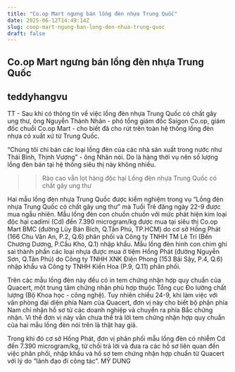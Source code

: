 ```yaml
---
title: "Co.op Mart ngưng bán lồng đèn nhựa Trung Quốc"
date: 2025-06-12T14:49:14Z
slug: coop-mart-ngung-ban-long-den-nhua-trung-quoc
draft: false
---
```


## Co.op Mart ngưng bán lồng đèn nhựa Trung Quốc

## teddyhangvu

TT - Sau khi có thông tin về việc lồng đèn nhựa Trung Quốc có chất gây ung thư, ông Nguyễn Thành Nhân - phó tổng giám đốc Saigon Co.op, giám đốc chuỗi Co.op Mart - cho biết đã cho rút trên toàn hệ thống lồng đèn nhựa có xuất xứ từ Trung Quốc.
 
“Chúng tôi chỉ bán các loại lồng đèn của các nhà sản xuất trong nước như Thái Bình, Thịnh Vượng” - ông Nhân nói. Do là hàng thời vụ nên số lượng lồng đèn bán tại hệ thống siêu thị này không nhiều.
 
>> Rào cao vẫn lọt hàng độc hại
>> Lồng đèn nhựa Trung Quốc có chất gây ung thư
 
Hai mẫu lồng đèn nhựa Trung Quốc được kiểm nghiệm trong vụ “Lồng đèn nhựa Trung Quốc có chất gây ung thư” mà Tuổi Trẻ đăng ngày 22-9 được mua ngẫu nhiên. Mẫu lồng đèn con chuồn chuồn với mức phát hiện kim loại độc hại cadimi (Cd) đến 7.390 microgram/kg được mua tại siêu thị Co.op Mart BMC (đường Lũy Bán Bích, Q.Tân Phú, TP.HCM) do cơ sở Hồng Phát (166 Chu Văn An, P.2, Q.6) phân phối và Công ty TNHH TM Lê Trí (Bến Chương Dương, P.Cầu Kho, Q.1) nhập khẩu. Mẫu lồng đèn hình con chim ghi sai thành phần các loại nhựa được mua ở tiệm Hồng Phát (đường Nguyễn Sơn, Q.Tân Phú) do Công ty TNHH XNK Điện Phong (153 Bãi Sậy, P.4, Q.6) nhập khẩu và Công ty TNHH Kiến Hoa (P.9, Q.11) phân phối.
 
Trên các mẫu lồng đèn này đều có in tem chứng nhận hợp quy chuẩn của Quacert, một trung tâm chứng nhận phù hợp thuộc Tổng cục Đo lường chất lượng (Bộ Khoa học - công nghệ). Tuy nhiên chiều 24-9, khi làm việc với văn phòng đại diện phía Nam của Quacert, đơn vị này cho biết bộ phận phía Nam chỉ nhận hồ sơ từ các doanh nghiệp và chuyển ra phía Bắc chứng nhận. Vì thế đơn vị này vẫn chưa thể trả lời tem chứng nhận hợp quy chuẩn của hai mẫu lồng đèn nói trên là thật hay giả.
 
Trong khi đó cơ sở Hồng Phát, đơn vị phân phối mẫu lồng đèn có nhiễm Cd đến 7.390 microgram/kg, từ chối trả lời và đưa ra các hồ sơ liên quan đến việc phân phối, nhập khẩu và hồ sơ tem chứng nhận hợp chuẩn từ Quacert với lý do “lãnh đạo đi công tác”.
MỸ DUNG​